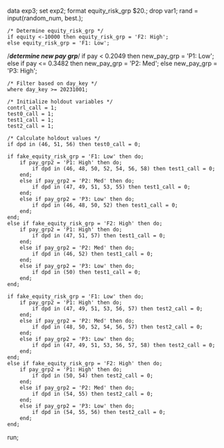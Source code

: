data exp3;
    set exp2;
    format equity_risk_grp $20.;
    drop var1;
    rand = input(random_num, best.);
    
    /* Determine equity_risk_grp */
    if equity <-10000 then equity_risk_grp = 'F2: High';
    else equity_risk_grp = 'F1: Low';

/***determine new pay grp***/
	if pay < 0.2049 then new_pay_grp = 'P1: Low';
    else if pay <= 0.3482 then new_pay_grp = 'P2: Med';
    else new_pay_grp = 'P3: High';
    
    /* Filter based on day_key */
    where day_key >= 20231001;

    /* Initialize holdout variables */
    contrl_call = 1;
    test0_call = 1;
    test1_call = 1;
    test2_call = 1;

    /* Calculate holdout values */
    if dpd in (46, 51, 56) then test0_call = 0;

    if fake_equity_risk_grp = 'F1: Low' then do;
        if pay_grp2 = 'P1: High' then do;
            if dpd in (46, 48, 50, 52, 54, 56, 58) then test1_call = 0;
        end;
        else if pay_grp2 = 'P2: Med' then do;
            if dpd in (47, 49, 51, 53, 55) then test1_call = 0;
        end;
        else if pay_grp2 = 'P3: Low' then do;
            if dpd in (46, 48, 50, 52) then test1_call = 0;
        end;
    end;
    else if fake_equity_risk_grp = 'F2: High' then do;
        if pay_grp2 = 'P1: High' then do;
            if dpd in (47, 51, 57) then test1_call = 0;
        end;
        else if pay_grp2 = 'P2: Med' then do;
            if dpd in (46, 52) then test1_call = 0;
        end;
        else if pay_grp2 = 'P3: Low' then do;
            if dpd in (50) then test1_call = 0;
        end;
    end;

    if fake_equity_risk_grp = 'F1: Low' then do;
        if pay_grp2 = 'P1: High' then do;
            if dpd in (47, 49, 51, 53, 56, 57) then test2_call = 0;
        end;
        else if pay_grp2 = 'P2: Med' then do;
            if dpd in (48, 50, 52, 54, 56, 57) then test2_call = 0;
        end;
        else if pay_grp2 = 'P3: Low' then do;
            if dpd in (47, 49, 51, 53, 56, 57, 58) then test2_call = 0;
        end;
    end;
    else if fake_equity_risk_grp = 'F2: High' then do;
        if pay_grp2 = 'P1: High' then do;
            if dpd in (50, 54) then test2_call = 0;
        end;
        else if pay_grp2 = 'P2: Med' then do;
            if dpd in (54, 55) then test2_call = 0;
        end;
        else if pay_grp2 = 'P3: Low' then do;
            if dpd in (54, 55, 56) then test2_call = 0;
        end;
    end;

run;
